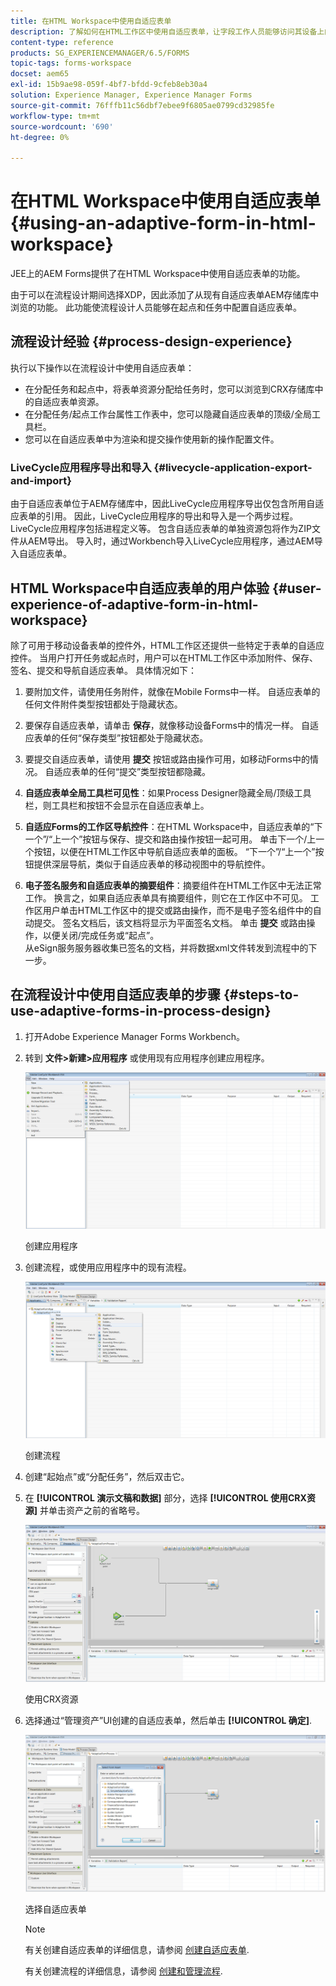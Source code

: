 ```yaml
---
title: 在HTML Workspace中使用自适应表单
description: 了解如何在HTML工作区中使用自适应表单，让字段工作人员能够访问其设备上的表单。
content-type: reference
products: SG_EXPERIENCEMANAGER/6.5/FORMS
topic-tags: forms-workspace
docset: aem65
exl-id: 15b9ae98-059f-4bf7-bfdd-9cfeb8eb30a4
solution: Experience Manager, Experience Manager Forms
source-git-commit: 76fffb11c56dbf7ebee9f6805ae0799cd32985fe
workflow-type: tm+mt
source-wordcount: '690'
ht-degree: 0%

---
```


# 在HTML Workspace中使用自适应表单{#using-an-adaptive-form-in-html-workspace}

JEE上的AEM Forms提供了在HTML Workspace中使用自适应表单的功能。

由于可以在流程设计期间选择XDP，因此添加了从现有自适应表单AEM存储库中浏览的功能。 此功能使流程设计人员能够在起点和任务中配置自适应表单。

## 流程设计经验 {#process-design-experience}

执行以下操作以在流程设计中使用自适应表单：

* 在分配任务和起点中，将表单资源分配给任务时，您可以浏览到CRX存储库中的自适应表单资源。
* 在分配任务/起点工作台属性工作表中，您可以隐藏自适应表单的顶级/全局工具栏。
* 您可以在自适应表单中为渲染和提交操作使用新的操作配置文件。

### LiveCycle应用程序导出和导入 {#livecycle-application-export-and-import}

由于自适应表单位于AEM存储库中，因此LiveCycle应用程序导出仅包含所用自适应表单的引用。 因此，LiveCycle应用程序的导出和导入是一个两步过程。 LiveCycle应用程序包括进程定义等。 包含自适应表单的单独资源包将作为ZIP文件从AEM导出。 导入时，通过Workbench导入LiveCycle应用程序，通过AEM导入自适应表单。

## HTML Workspace中自适应表单的用户体验 {#user-experience-of-adaptive-form-in-html-workspace}

除了可用于移动设备表单的控件外，HTML工作区还提供一些特定于表单的自适应控件。 当用户打开任务或起点时，用户可以在HTML工作区中添加附件、保存、签名、提交和导航自适应表单。 具体情况如下：

1. 要附加文件，请使用任务附件，就像在Mobile Forms中一样。 自适应表单的任何文件附件类型按钮都处于隐藏状态。

1. 要保存自适应表单，请单击 **保存**，就像移动设备Forms中的情况一样。 自适应表单的任何“保存类型”按钮都处于隐藏状态。

1. 要提交自适应表单，请使用 **提交** 按钮或路由操作可用，如移动Forms中的情况。 自适应表单的任何“提交”类型按钮都隐藏。

1. **自适应表单全局工具栏可见性**：如果Process Designer隐藏全局/顶级工具栏，则工具栏和按钮不会显示在自适应表单上。

1. **自适应Forms的工作区导航控件**：在HTML Workspace中，自适应表单的“下一个”/“上一个”按钮与保存、提交和路由操作按钮一起可用。 单击下一个/上一个按钮，以便在HTML工作区中导航自适应表单的面板。 “下一个”/“上一个”按钮提供深层导航，类似于自适应表单的移动视图中的导航控件。

1. **电子签名服务和自适应表单的摘要组件**：摘要组件在HTML工作区中无法正常工作。 换言之，如果自适应表单具有摘要组件，则它在工作区中不可见。 工作区用户单击HTML工作区中的提交或路由操作，而不是电子签名组件中的自动提交。 签名文档后，该文档将显示为平面签名文档。 单击 **提交** 或路由操作，以便关闭/完成任务或“起点”。\
   从eSign服务服务器收集已签名的文档，并将数据xml文件转发到流程中的下一步。

## 在流程设计中使用自适应表单的步骤 {#steps-to-use-adaptive-forms-in-process-design}

1. 打开Adobe Experience Manager Forms Workbench。

1. 转到 **文件>新建>应用程序** 或使用现有应用程序创建应用程序。

   ![创建新应用程序](assets/create_new_appl.png)

   创建应用程序

1. 创建流程，或使用应用程序中的现有流程。

   ![创建新流程](assets/create_new_process.png)

   创建流程

1. 创建“起始点”或“分配任务”，然后双击它。
1. 在 **[!UICONTROL 演示文稿和数据]** 部分，选择 **[!UICONTROL 使用CRX资源]** 并单击资产之前的省略号。

   ![使用CRX资源](assets/use_crx_asset.png)

   使用CRX资源

1. 选择通过“管理资产”UI创建的自适应表单，然后单击 **[!UICONTROL 确定]**.

   ![选择自适应表单](assets/selecting_form.png)

   选择自适应表单

   >[!NOTE]
   >
   >有关创建自适应表单的详细信息，请参阅 [创建自适应表单](../../forms/using/creating-adaptive-form.md).
   >
   >
   >有关创建流程的详细信息，请参阅 [创建和管理流程](https://help.adobe.com/en_US/AEMForms/6.1/WorkbenchHelp/WS92d06802c76abadb-1cc35bda128261a20dd-7ff7.2.html).
